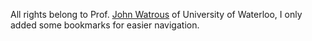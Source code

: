 All rights belong to Prof. [John Watrous](https://cs.uwaterloo.ca/~watrous/) of University of Waterloo, I only added some bookmarks for easier navigation.
